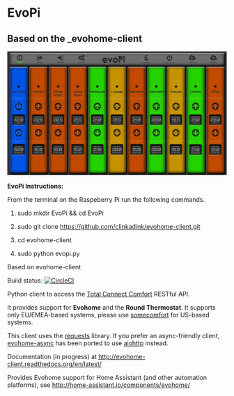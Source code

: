 

# EvoPi
## Based on the _evohome-client 

![GitHub Logo](/images/evopi.png)

**EvoPi Instructions:**

From the terminal on the Raspeberry Pi run the following commands.

1. sudo mkdir EvoPi && cd EvoPi

2. sudo git clone https://github.com/clinkadink/evohome-client.git

3. cd evohome-client

4. sudo python evopi.py

Based on evohome-client

Build status: [![CircleCI](https://circleci.com/gh/watchforstock/evohome-client.svg?style=svg)](https://circleci.com/gh/watchforstock/evohome-client)

Python client to access the [Total Connect Comfort](https://international.mytotalconnectcomfort.com/Account/Login) RESTful API.

It provides support for **Evohome** and the **Round Thermostat**.  It supports only EU/EMEA-based systems, please use [somecomfort](https://github.com/kk7ds/somecomfort) for US-based systems.

This client uses the [requests](https://pypi.org/project/requests/) library. If you prefer an async-friendly client, [evohome-async](https://github.com/zxdavb/evohome-async) has been ported to use [aiohttp](https://pypi.org/project/aiohttp/) instead.

Documentation (in progress) at http://evohome-client.readthedocs.org/en/latest/

Provides Evohome support for Home Assistant (and other automation platforms), see http://home-assistant.io/components/evohome/
